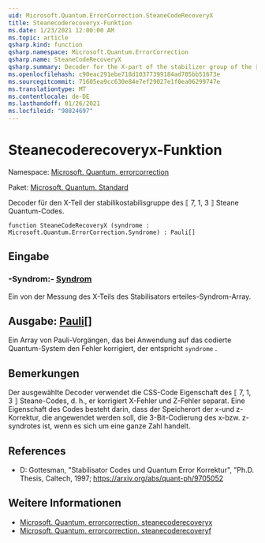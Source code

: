 ```yaml
---
uid: Microsoft.Quantum.ErrorCorrection.SteaneCodeRecoveryX
title: Steanecoderecoveryx-Funktion
ms.date: 1/23/2021 12:00:00 AM
ms.topic: article
qsharp.kind: function
qsharp.namespace: Microsoft.Quantum.ErrorCorrection
qsharp.name: SteaneCodeRecoveryX
qsharp.summary: Decoder for the X-part of the stabilizer group of the ⟦7, 1, 3⟧ Steane quantum code.
ms.openlocfilehash: c90eac291ebe718d10377399184ad705bb51673e
ms.sourcegitcommit: 71605ea9cc630e84e7ef29027e1f0ea06299747e
ms.translationtype: MT
ms.contentlocale: de-DE
ms.lasthandoff: 01/26/2021
ms.locfileid: "98824697"
---
```

# <a name="steanecoderecoveryx-function"></a>Steanecoderecoveryx-Funktion

Namespace: [Microsoft. Quantum. errorcorrection](xref:Microsoft.Quantum.ErrorCorrection)

Paket: [Microsoft. Quantum. Standard](https://nuget.org/packages/Microsoft.Quantum.Standard)


Decoder für den X-Teil der stabilikostabilisgruppe des ⟦ 7, 1, 3 ⟧ Steane Quantum-Codes.

```qsharp
function SteaneCodeRecoveryX (syndrome : Microsoft.Quantum.ErrorCorrection.Syndrome) : Pauli[]
```


## <a name="input"></a>Eingabe

### <a name="syndrome--syndrome"></a>-Syndrom:- [Syndrom](xref:Microsoft.Quantum.ErrorCorrection.Syndrome)

Ein von der Messung des X-Teils des Stabilisators erteiles-Syndrom-Array.



## <a name="output--pauli"></a>Ausgabe: [Pauli](xref:microsoft.quantum.lang-ref.pauli)[]

Ein Array von Pauli-Vorgängen, das bei Anwendung auf das codierte Quantum-System den Fehler korrigiert, der entspricht `syndrome` .

## <a name="remarks"></a>Bemerkungen

Der ausgewählte Decoder verwendet die CSS-Code Eigenschaft des ⟦ 7, 1, 3 ⟧ Steane-Codes, d. h., er korrigiert X-Fehler und Z-Fehler separat. Eine Eigenschaft des Codes besteht darin, dass der Speicherort der x-und z-Korrektur, die angewendet werden soll, die 3-Bit-Codierung des x-bzw. z-syndrotes ist, wenn es sich um eine ganze Zahl handelt.

## <a name="references"></a>References

- D: Gottesman, "Stabilisator Codes und Quantum Error Korrektur", "Ph.D. Thesis, Caltech, 1997; https://arxiv.org/abs/quant-ph/9705052

## <a name="see-also"></a>Weitere Informationen

- [Microsoft. Quantum. errorcorrection. steanecoderecoveryx](xref:Microsoft.Quantum.ErrorCorrection.SteaneCodeRecoveryX)
- [Microsoft. Quantum. errorcorrection. steanecoderecoveryf](xref:Microsoft.Quantum.ErrorCorrection.SteaneCodeRecoveryFns)